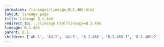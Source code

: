 ```yaml
---
permalink: /lineages/lineage_B.1.466.html
layout: lineage_page
title: Lineage B.1.466
redirect_to: ../lineage.html?lineage=B.1.466
lineage: B.1.466
parent: B.1
children: ['AU.1', 'AU.2', 'AU.3', 'B.1.466', 'B.1.466.1', 'B.1.466.2']
---
```

